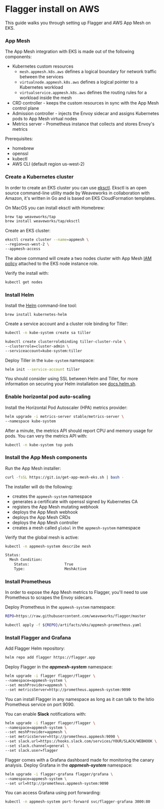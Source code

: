 # Flagger install on AWS

This guide walks you through setting up Flagger and AWS App Mesh on EKS.

### App Mesh

The App Mesh integration with EKS is made out of the following components:

* Kubernetes custom resources
    * `mesh.appmesh.k8s.aws` defines a logical boundary for network traffic between the services 
    * `virtualnode.appmesh.k8s.aws` defines a logical pointer to a Kubernetes workload
    * `virtualservice.appmesh.k8s.aws` defines the routing rules for a workload inside the mesh
* CRD controller - keeps the custom resources in sync with the App Mesh control plane
* Admission controller - injects the Envoy sidecar and assigns Kubernetes pods to App Mesh virtual nodes
* Metrics server - Prometheus instance that collects and stores Envoy's metrics

Prerequisites:

* homebrew
* openssl
* kubectl
* AWS CLI (default region us-west-2)

### Create a Kubernetes cluster

In order to create an EKS cluster you can use [eksctl](https://eksctl.io).
Eksctl is an open source command-line utility made by Weaveworks in collaboration with Amazon, 
it's written in Go and is based on EKS CloudFormation templates.

On MacOS you can install eksctl with Homebrew:

```bash
brew tap weaveworks/tap
brew install weaveworks/tap/eksctl
```

Create an EKS cluster:

```bash
eksctl create cluster --name=appmesh \
--region=us-west-2 \
--appmesh-access
```

The above command will create a two nodes cluster with App Mesh
[IAM policy](https://docs.aws.amazon.com/app-mesh/latest/userguide/MESH_IAM_user_policies.html)
attached to the EKS node instance role.

Verify the install with:

```bash
kubectl get nodes
```

### Install Helm

Install the [Helm](https://docs.helm.sh/using_helm/#installing-helm) command-line tool:

```text
brew install kubernetes-helm
```

Create a service account and a cluster role binding for Tiller:

```bash
kubectl -n kube-system create sa tiller

kubectl create clusterrolebinding tiller-cluster-rule \
--clusterrole=cluster-admin \
--serviceaccount=kube-system:tiller 
```

Deploy Tiller in the `kube-system` namespace:

```bash
helm init --service-account tiller
```

You should consider using SSL between Helm and Tiller, for more information on securing your Helm 
installation see [docs.helm.sh](https://docs.helm.sh/using_helm/#securing-your-helm-installation).

### Enable horizontal pod auto-scaling

Install the Horizontal Pod Autoscaler (HPA) metrics provider:

```bash
helm upgrade -i metrics-server stable/metrics-server \
--namespace kube-system
```

After a minute, the metrics API should report CPU and memory usage for pods.
You can very the metrics API with:

```bash
kubectl -n kube-system top pods
```

### Install the App Mesh components

Run the App Mesh installer:

```bash
curl -fsSL https://git.io/get-app-mesh-eks.sh | bash -
```

The installer will do the following:

* creates the `appmesh-system` namespace
* generates a certificate with openssl signed by Kubernetes CA
* registers the App Mesh mutating webhook
* deploys the App Mesh webhook
* deploys the App Mesh CRDs
* deploys the App Mesh controller
* creates a mesh called `global` in the `appmesh-system` namespace

Verify that the global mesh is active:

```bash
kubectl -n appmesh-system describe mesh

Status:
  Mesh Condition:
    Status:                True
    Type:                  MeshActive
```

### Install Prometheus

In order to expose the App Mesh metrics to Flagger, 
you'll need to use Prometheus to scrapes the Envoy sidecars.

Deploy Prometheus in the `appmesh-system` namespace:

```bash
REPO=https://raw.githubusercontent.com/weaveworks/flagger/master

kubectl apply -f ${REPO}/artifacts/eks/appmesh-prometheus.yaml
```

### Install Flagger and Grafana

Add Flagger Helm repository:

```bash
helm repo add flagger https://flagger.app
```

Deploy Flagger in the _**appmesh-system**_ namespace:

```bash
helm upgrade -i flagger flagger/flagger \
--namespace=appmesh-system \
--set meshProvider=appmesh \
--set metricsServer=http://prometheus.appmesh-system:9090
```

You can install Flagger in any namespace as long as it can talk to the Istio Prometheus service on port 9090.

You can enable **Slack** notifications with:

```bash
helm upgrade -i flagger flagger/flagger \
--namespace=appmesh-system \
--set meshProvider=appmesh \
--set metricsServer=http://prometheus.appmesh:9090 \
--set slack.url=https://hooks.slack.com/services/YOUR/SLACK/WEBHOOK \
--set slack.channel=general \
--set slack.user=flagger
```

Flagger comes with a Grafana dashboard made for monitoring the canary analysis.
Deploy Grafana in the _**appmesh-system**_ namespace:

```bash
helm upgrade -i flagger-grafana flagger/grafana \
--namespace=appmesh-system \
--set url=http://prometheus.appmesh-system:9090
```

You can access Grafana using port forwarding:

```bash
kubectl -n appmesh-system port-forward svc/flagger-grafana 3000:80
```

